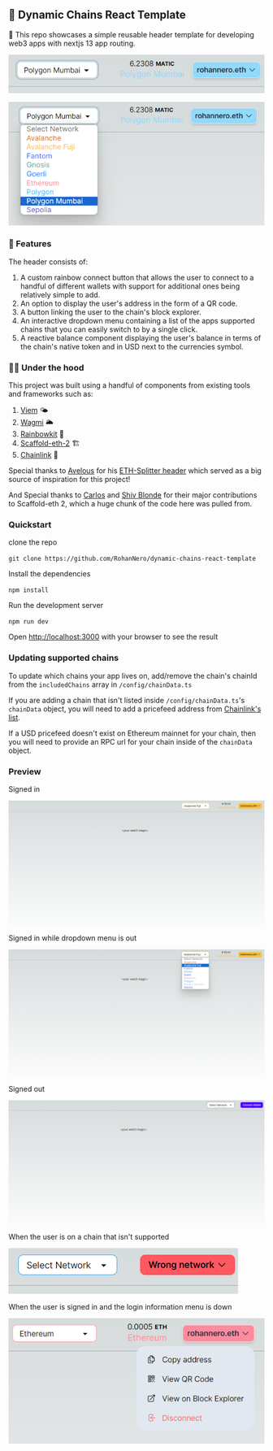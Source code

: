 ## 🍨 Dynamic Chains React Template

💭 This repo showcases a simple reusable header template for developing web3 apps with nextjs 13 app routing.

![Image of the header](./public/image.png)

![Image of the header with dropdown menu](./public/image2.png)

### 💎 Features

The header consists of:

1. A custom rainbow connect button that allows the user to connect to a handful of different wallets with support for additional ones being relatively simple to add.
2. An option to display the user's address in the form of a QR code.
3. A button linking the user to the chain's block explorer.
4. An interactive dropdown menu containing a list of the apps supported chains that you can easily switch to by a single click.
5. A reactive balance component displaying the user's balance in terms of the chain's native token and in USD next to the currencies symbol.

### 🧑‍🔧 Under the hood

This project was built using a handful of components from existing tools and frameworks such as:

1. [Viem](https://viem.sh/docs/getting-started.html) 🌤️
2. [Wagmi](https://wagmi.sh/) 🌥️
3. [Rainbowkit](https://www.rainbowkit.com/) 🌈
4. [Scaffold-eth-2](https://docs.scaffoldeth.io/) 🏗️
5. [Chainlink](https://docs.chain.link/data-feeds/) 🔗

Special thanks to [Avelous](https://twitter.com/Avelouseth) for his [ETH-Splitter header](https://github.com/Avelous/Eth-Splitter/blob/master/packages/nextjs/components/Header.tsx#L119-L147) which served as a big source of inspiration for this project!

And Special thanks to [Carlos](https://github.com/carletex) and [Shiv Blonde](https://twitter.com/ShivBhonde) for their major contributions to Scaffold-eth 2, which a huge chunk of the code here was pulled from.

### Quickstart

clone the repo

`git clone https://github.com/RohanNero/dynamic-chains-react-template`

Install the dependencies

`npm install`

Run the development server

`npm run dev`

Open [http://localhost:3000](http://localhost:3000) with your browser to see the result

### Updating supported chains

To update which chains your app lives on, add/remove the chain's chainId from the `includedChains` array in `/config/chainData.ts`

If you are adding a chain that isn't listed inside `/config/chainData.ts`'s `chainData` object,
you will need to add a pricefeed address from [Chainlink's list](https://docs.chain.link/data-feeds/price-feeds/addresses?network=ethereum&page=1).

If a USD pricefeed doesn't exist on Ethereum mainnet for your chain, then you will need to provide an RPC url for your chain inside of the `chainData` object.

### Preview

Signed in

![Image of entire screen](./public/image3.png)

Signed in while dropdown menu is out

![Image of entire screen with dropdown menu](./public/image4.png)

Signed out

![Image of entire screen while not connected](./public/image5.png)

When the user is on a chain that isn't supported

![Wrong network image](./public/wrongNetworkImage.png)

When the user is signed in and the login information menu is down

![Login information menu](./public/loginInformation.png)

